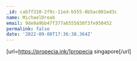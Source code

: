 ```yaml
---
_id: cab7f310-2f9c-11ed-b555-8b5ac001ed3c
name: MichaelDreab
email: 9de9a9bb47f377a6555830f3fe950452
permalink: false
date: '2022-09-08T17:36:38.364Z'
---
```

[url=https://propecia.ink/]propecia singapore[/url]
